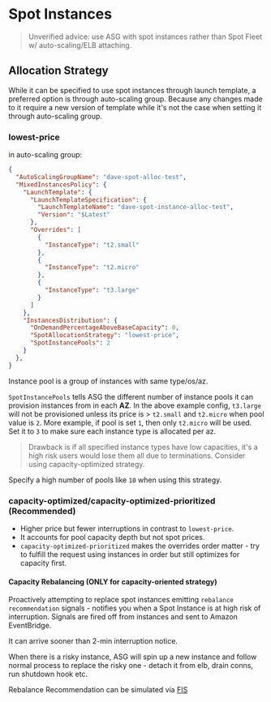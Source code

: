 # Spot Instances

> Unverified advice: use ASG with spot instances rather than Spot Fleet w/ auto-scaling/ELB attaching.

## Allocation Strategy

While it can be specified to use spot instances through launch template, a preferred option is through auto-scaling group. Because any changes made to it require a new version of template while it's not the case when setting it through auto-scaling group.

### lowest-price

in auto-scaling group:
```json
{
  "AutoScalingGroupName": "dave-spot-alloc-test",
  "MixedInstancesPolicy": {
    "LaunchTemplate": {
      "LaunchTemplateSpecification": {
        "LaunchTemplateName": "dave-spot-instance-alloc-test",
        "Version": "$Latest"
      },
      "Overrides": [
        {
          "InstanceType": "t2.small"
        },
        {
          "InstanceType": "t2.micro"
        },
        {
          "InstanceType": "t3.large"
        }
      ]
    },
    "InstancesDistribution": {
      "OnDemandPercentageAboveBaseCapacity": 0,
      "SpotAllocationStrategy": "lowest-price",
      "SpotInstancePools": 2
    }
  },
}
```

Instance pool is a group of instances with same type/os/az.

`SpotInstancePools` tells ASG the different number of instance pools it can provision instances from in each **AZ**. In the above example config, `t3.large` will not be provisioned unless its price is > `t2.small` and `t2.micro` when pool value is `2`. More example, if pool is set `1`, then only `t2.micro` will be used. Set it to `3` to make sure each instance type is allocated per az.

> Drawback is if all specified instance types have low capacities, it's a high risk users would lose them all due to terminations. Consider using capacity-optimized strategy.

Specify a high number of pools like `10` when using this strategy.

### capacity-optimized/capacity-optimized-prioritized (Recommended)

- Higher price but fewer interruptions in contrast to `lowest-price`.
- It accounts for pool capacity depth but not spot prices.
- `capacity-optimized-prioritized` makes the overrides order matter - try to fulfill the request using instances in order but still optimizes for capacity first.

#### Capacity Rebalancing (ONLY for capacity-oriented strategy)

Proactively attempting to replace spot instances emitting `rebalance recommendation` signals - notifies you when a Spot Instance is at high risk of interruption. Signals are fired off from instances and sent to Amazon EventBridge.

It can arrive sooner than 2-min interruption notice.

When there is a risky instance, ASG will spin up a new instance and follow normal process to replace the risky one - detach it from elb, drain conns, run shutdown hook etc.

Rebalance Recommendation can be simulated via [FIS](https://aws.amazon.com/blogs/compute/implementing-interruption-tolerance-in-amazon-ec2-spot-with-aws-fault-injection-simulator/)
